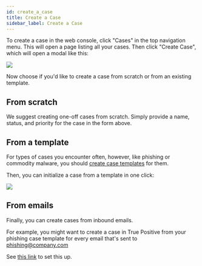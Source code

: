 ```yaml
---
id: create_a_case
title: Create a Case
sidebar_label: Create a Case
---
```


To create a case in the web console, click "Cases" in the top navigation menu. This will open a page listing all your cases. Then click "Create Case", which will open a modal like this:

![](https://storage.googleapis.com/tp_landing_page_videos/create_case_modal_uno.png)

Now choose if you'd like to create a case from scratch or from an existing template.

## From scratch

We suggest creating one-off cases from scratch. Simply provide a name, status, and priority for the case in the form above.

## From a template

For types of cases you encounter often, however, like phishing or commodity malware, you should [create case templates](/docs/administer/manage_templates) for them.

Then, you can initialize a case from a template in one click:

![](https://storage.googleapis.com/tp_landing_page_videos/create_case_from_template_modal.png)

## From emails

Finally, you can create cases from inbound emails.

For example, you might want to create a case in True Positive from your phishing case template for every email that's sent to phishing@company.com

See [this link](/docs/integrations/create_cases_from_email) to set this up.
